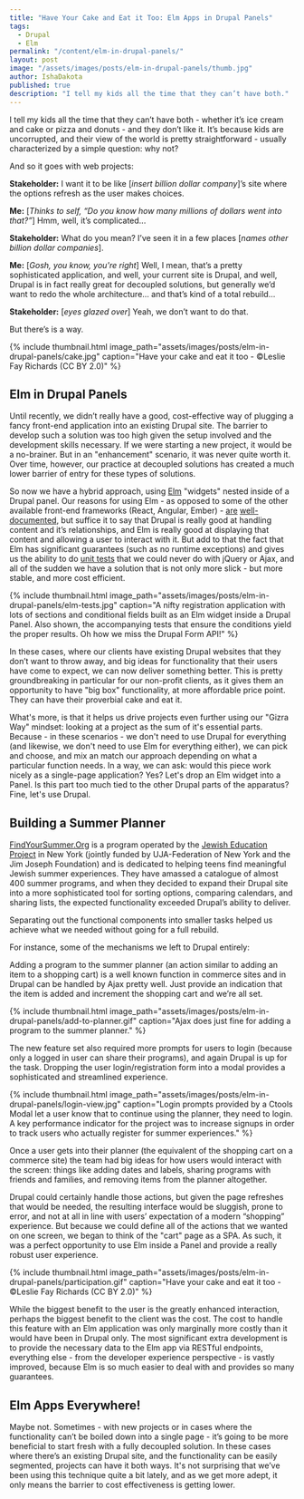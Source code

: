```yaml
---
title: "Have Your Cake and Eat it Too: Elm Apps in Drupal Panels"
tags:
  - Drupal
  - Elm
permalink: "/content/elm-in-drupal-panels/"
layout: post
image: "/assets/images/posts/elm-in-drupal-panels/thumb.jpg"
author: IshaDakota
published: true
description: "I tell my kids all the time that they can’t have both."
---
```


I tell my kids all the time that they can’t have both - whether it’s ice cream and cake or pizza and donuts - and they don’t like it. It’s because kids are uncorrupted, and their view of the world is pretty straightforward - usually characterized by a simple question: why not?

And so it goes with web projects:

**Stakeholder:** I want it to be like [*insert billion dollar company*]’s site where the options refresh as the user makes choices.

**Me:** [*Thinks to self, “Do you know how many millions of dollars went into that?”*] Hmm, well, it’s complicated...

**Stakeholder:** What do you mean? I’ve seen it in a few places [*names other billion dollar companies*].

**Me:** [*Gosh, you know, you're right*] Well, I mean, that’s a pretty sophisticated application, and well, your current site is Drupal, and well, Drupal is in fact really great for decoupled solutions, but generally we’d want to redo the whole architecture… and that’s kind of a total rebuild…

**Stakeholder:** [*eyes glazed over*] Yeah, we don’t want to do that.

But there’s is a way.

{% include thumbnail.html image_path="assets/images/posts/elm-in-drupal-panels/cake.jpg" caption="Have your cake and eat it too - ©Leslie Fay Richards (CC BY 2.0)" %}

## Elm in Drupal Panels

Until recently, we didn’t really have a good, cost-effective way of plugging a fancy front-end application into an existing Drupal site. The barrier to develop such a solution was too high given the setup involved and the development skills necessary. If we were starting a new project, it would be a no-brainer. But in an "enhancement" scenario, it was never quite worth it.  Over time, however, our practice at decoupled solutions has created a much lower barrier of entry for these types of solutions.

So now we have a hybrid approach, using [Elm](http://elm-lang.org/) "widgets" nested inside of a Drupal panel. Our reasons for using Elm - as opposed to some of the other available front-end frameworks (React, Angular, Ember) - [are](/content/elm-business-perspective/) [well-documented](https://www.gizra.com/content/faithful-elm-amazing-router/), but suffice it to say that Drupal is really good at handling content and it’s relationships, and Elm is really good at displaying that content and allowing a user to interact with it. But add to that the fact that Elm has significant guarantees (such as no runtime exceptions) and gives us the ability to do [unit tests](https://github.com/elm-community/elm-test) that we could never do with jQuery or Ajax, and all of the sudden we have a solution that is not only more slick - but more stable, and more cost efficient.

{% include thumbnail.html image_path="assets/images/posts/elm-in-drupal-panels/elm-tests.jpg" caption="A nifty registration application with lots of sections and conditional fields built as an Elm widget inside a Drupal Panel. Also shown, the accompanying tests that ensure the conditions yield the proper results. Oh how we miss the Drupal Form API!" %}

In these cases, where our clients have existing Drupal websites that they don’t want to throw away, and big ideas for functionality that their users have come to expect, we can now deliver something better. This is pretty groundbreaking in particular for our non-profit clients, as it gives them an opportunity to have "big box" functionality, at more affordable price point. They can have their proverbial cake and eat it.

What's more, is that it helps us drive projects even further using our "Gizra Way" mindset: looking at a project as the sum of it's essential parts. Because - in these scenarios - we don't need to use Drupal for everything (and likewise, we don't need to use Elm for everything either), we can pick and choose, and mix an match our approach depending on what a particular function needs. In a way, we can ask: would this piece work nicely as a single-page application? Yes? Let's drop an Elm widget into a Panel. Is this part too much tied to the other Drupal parts of the apparatus? Fine, let's use Drupal.

## Building a Summer Planner

[FindYourSummer.Org](http://findyoursummer.org/) is a program operated by the [Jewish Education Project](https://www.jewishedproject.org/) in New York (jointly funded by UJA-Federation of New York and the Jim Joseph Foundation) and is dedicated to helping teens find meaningful Jewish summer experiences. They have amassed a catalogue of almost 400 summer programs, and when they decided to expand their Drupal site into a more sophisticated tool for sorting options, comparing calendars, and sharing lists, the expected functionality exceeded Drupal’s ability to deliver.

Separating out the functional components into smaller tasks helped us achieve what we needed without going for a full rebuild.

For instance, some of the mechanisms we left to Drupal entirely:

Adding a program to the summer planner (an action similar to adding an item to a shopping cart) is a well known function in commerce sites and in Drupal can be handled by Ajax pretty well. Just provide an indication that the item is added and increment the shopping cart and we’re all set.

{% include thumbnail.html image_path="assets/images/posts/elm-in-drupal-panels/add-to-planner.gif" caption="Ajax does just fine for adding a program to the summer planner." %}

The new feature set also required more prompts for users to login (because only a logged in user can share their programs), and again Drupal is up for the task. Dropping the user login/registration form into a modal provides a sophisticated and streamlined experience.

{% include thumbnail.html image_path="assets/images/posts/elm-in-drupal-panels/login-view.jpg" caption="Login prompts provided by a Ctools Modal let a user know that to continue using the planner, they need to login. A key performance indicator for the project was to increase signups in order to track users who actually register for summer experiences." %}

Once a user gets into their planner (the equivalent of the shopping cart on a commerce site) the team had big ideas for how users would interact with the screen: things like adding dates and labels, sharing programs with friends and families, and removing items from the planner altogether.

Drupal could certainly handle those actions, but given the page refreshes that would be needed, the resulting interface would be sluggish, prone to error, and not at all in line with users’ expectation of a modern “shopping” experience. But because we could define all of the actions that we wanted on one screen, we began to think of the "cart" page as a SPA. As such, it was a perfect opportunity to use Elm inside a Panel and provide a really robust user experience.

{% include thumbnail.html image_path="assets/images/posts/elm-in-drupal-panels/participation.gif" caption="Have your cake and eat it too - ©Leslie Fay Richards (CC BY 2.0)" %}

While the biggest benefit to the user is the greatly enhanced interaction, perhaps the biggest benefit to the client was the cost. The cost to handle this feature with an Elm application was only marginally more costly than it would have been in Drupal only. The most significant extra development is to provide the necessary data to the Elm app via RESTful endpoints, everything else - from the developer experience perspective -  is vastly improved, because Elm is so much easier to deal with and provides so many guarantees.

## Elm Apps Everywhere!

Maybe not.  Sometimes - with new projects or in cases where the functionality can’t be boiled down into a single page - it’s going to be more beneficial to start fresh with a fully decoupled solution. In these cases where there’s an existing Drupal site, and the functionality can be easily segmented, projects can have it both ways. It's not surprising that we’ve been using this technique quite a bit lately, and as we get more adept, it only means the barrier to cost effectiveness is getting lower.
